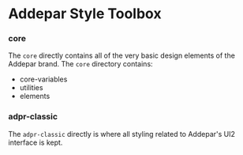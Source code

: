 # Addepar Style Toolbox

### core
The `core` directly contains all of the very basic design elements of the
Addepar brand. The `core` directory contains:
- core-variables
- utilities
- elements

### adpr-classic
The `adpr-classic` directly is where all styling related to Addepar's UI2 interface is kept. 
